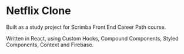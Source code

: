 # Netflix Clone

Built as a study project for Scrimba Front End Career Path course.

Written in React, using Custom Hooks, Compound Components, Styled Components, Context and Firebase.
